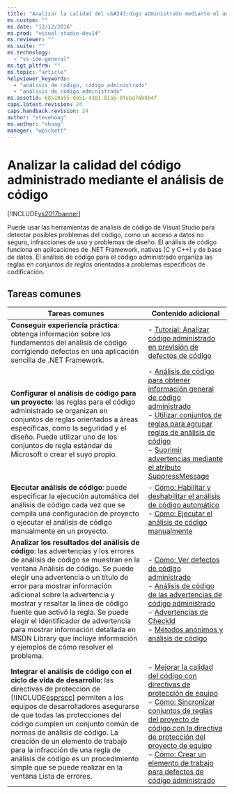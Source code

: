```yaml
---
title: "Analizar la calidad del c&#243;digo administrado mediante el an&#225;lisis de c&#243;digo | Microsoft Docs"
ms.custom: ""
ms.date: "12/12/2016"
ms.prod: "visual-studio-dev14"
ms.reviewer: ""
ms.suite: ""
ms.technology: 
  - "vs-ide-general"
ms.tgt_pltfrm: ""
ms.topic: "article"
helpviewer_keywords: 
  - "análisis de código, código administrado"
  - "análisis de código administrado"
ms.assetid: 68510a55-da51-4381-81a5-0feba76b8b4f
caps.latest.revision: 24
caps.handback.revision: 24
author: "stevehoag"
ms.author: "shoag"
manager: "wpickett"
---
```

# Analizar la calidad del c&#243;digo administrado mediante el an&#225;lisis de c&#243;digo
[!INCLUDE[vs2017banner](../code-quality/includes/vs2017banner.md)]

Puede usar las herramientas de análisis de código de Visual Studio para detectar posibles problemas del código, como un acceso a datos no seguro, infracciones de uso y problemas de diseño.  El análisis de código funciona en aplicaciones de .NET Framework, nativas \(C y C\+\+\) y de base de datos.  El análisis de código para el código administrado organiza las reglas en *conjuntos de reglas* orientadas a problemas específicos de codificación.  
  
## Tareas comunes  
  
|Tareas comunes|Contenido adicional|  
|--------------------|-------------------------|  
|**Conseguir experiencia práctica**: obtenga información sobre los fundamentos del análisis de código corrigiendo defectos en una aplicación sencilla de .NET Framework.|-   [Tutorial: Analizar código administrado en previsión de defectos de código](../code-quality/walkthrough-analyzing-managed-code-for-code-defects.md)|  
|**Configurar el análisis de código para un proyecto**: las reglas para el código administrado se organizan en conjuntos de reglas orientados a áreas específicas, como la seguridad y el diseño.  Puede utilizar uno de los conjuntos de regla estándar de Microsoft o crear el suyo propio.|-   [Análisis de código para obtener información general de código administrado](../code-quality/code-analysis-for-managed-code-overview.md)<br />-   [Utilizar conjuntos de reglas para agrupar reglas de análisis de código](../code-quality/using-rule-sets-to-group-code-analysis-rules.md)<br />-   [Suprimir advertencias mediante el atributo SuppressMessage](../code-quality/suppress-warnings-by-using-the-suppressmessage-attribute.md)|  
|**Ejecutar análisis de código**: puede especificar la ejecución automática del análisis de código cada vez que se compila una configuración de proyecto o ejecutar el análisis de código manualmente en un proyecto.|-   [Cómo: Habilitar y deshabilitar el análisis de código automático](../code-quality/how-to-enable-and-disable-automatic-code-analysis-for-managed-code.md)<br />-   [Cómo: Ejecutar el análisis de código manualmente](../code-quality/how-to-run-code-analysis-manually-for-managed-code.md)|  
|**Analizar los resultados del análisis de código**: las advertencias y los errores de análisis de código se muestran en la ventana Análisis de código.  Se puede elegir una advertencia o un título de error para mostrar información adicional sobre la advertencia y mostrar y resaltar la línea de código fuente que activó la regla.  Se puede elegir el identificador de advertencia para mostrar información detallada en MSDN Library que incluye información y ejemplos de cómo resolver el problema.|-   [Cómo: Ver defectos de código administrado](../code-quality/how-to-view-managed-code-defects.md)<br />-   [Análisis de código de las advertencias de código administrado](../code-quality/code-analysis-for-managed-code-warnings.md)<br />-   [Advertencias de CheckId](../code-quality/code-analysis-warnings-for-managed-code-by-checkid.md)<br />-   [Métodos anónimos y análisis de código](../code-quality/anonymous-methods-and-code-analysis.md)|  
|**Integrar el análisis de código con el ciclo de vida de desarrollo:** las directivas de protección de [!INCLUDE[esprscc](../code-quality/includes/esprscc_md.md)] permiten a los equipos de desarrolladores asegurarse de que todas las protecciones del código cumplen un conjunto común de normas de análisis de código.  La creación de un elemento de trabajo para la infracción de una regla de análisis de código es un procedimiento simple que se puede realizar en la ventana Lista de errores.|-   [Mejorar la calidad del código con directivas de protección de equipo](../code-quality/enhancing-code-quality-with-team-project-check-in-policies.md)<br />-   [Cómo: Sincronizar conjuntos de reglas del proyecto de código con la directiva de protección del proyecto de equipo](../code-quality/how-to-synchronize-code-project-rule-sets-with-team-project-check-in-policy.md)<br />-   [Cómo: Crear un elemento de trabajo para defectos de código administrado](../code-quality/how-to-create-a-work-item-for-a-managed-code-defect.md)|
